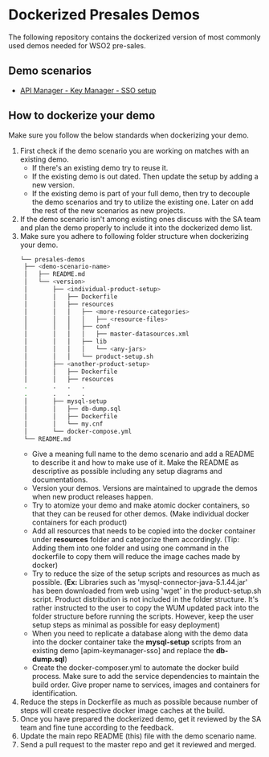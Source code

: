 # Dockerized Presales Demos
The following repository contains the dockerized version of most commonly used demos needed for WSO2 pre-sales. 
## Demo scenarios
* [API Manager - Key Manager - SSO setup](apim-keymanager-sso)

## How to dockerize your demo
Make sure you follow the below standards when dockerizing your demo.
1. First check if the demo scenario you are working on matches with an existing demo.
   * If there's an existing demo try to reuse it. 
   * If the existing demo is out dated. Then update the setup by adding a new version.
   * If the existing demo is part of your full demo, then try to decouple the demo scenarios and try to utilize the existing one. Later on add the rest of the new scenarios as new projects. 
2. If the demo scenario isn't among existing ones discuss with the SA team and plan the demo properly to include it into the dockerized demo list. 
3. Make sure you adhere to following folder structure when dockerizing your demo.
   ```sh
   └── presales-demos
    ├── <demo-scenario-name>
    │   ├── README.md
    │   └── <version>
    │       ├── <individual-product-setup>
    │       │   ├── Dockerfile
    │       │   ├── resources
    │       │   │   ├── <more-resource-categories>
    │       │   │   │   ├── <resource-files>
    │       │   │   ├── conf
    │       │   │   │   ├── master-datasources.xml
    │       │   │   ├── lib
    │       │   │   │   └── <any-jars>
    │       │   │   └── product-setup.sh
    │       ├── <another-product-setup>
    │       │   ├── Dockerfile
    │       │   ├── resources
    .       .   .   .
    .       .   .   .
    │       ├── mysql-setup
    │       │   ├── db-dump.sql
    │       │   ├── Dockerfile
    │       │   └── my.cnf
    │       └── docker-compose.yml
    └── README.md
   ```
   * Give a meaning full name to the demo scenario and add a README to describe it and how to make use of it. Make the README as descriptive as possible including any setup diagrams and documentations. 
   * Version your demos. Versions are maintained to upgrade the demos when new product releases happen.
   * Try to atomize your demo and make atomic docker containers, so that they can be reused for other demos. (Make individual docker containers for each product)
   * Add all resources that needs to be copied into the docker container under **resources** folder and categorize them accordingly. (Tip: Adding them into one folder and using one command in the dockerfile to copy them will reduce the image caches made by docker)
   * Try to reduce the size of the setup scripts and resources as much as possible. (**Ex:** Libraries such as 'mysql-connector-java-5.1.44.jar' has been downloaded from web using 'wget' in the product-setup.sh script. Product distribution is not included in the folder structure. It's rather instructed to the user to copy the WUM updated pack into the folder structure before running the scripts. However, keep the user setup steps as minimal as possible for easy deployment)
   * When you need to replicate a database along with the demo data into the docker container take the **mysql-setup** scripts from an existing demo [apim-keymanager-sso] and replace the **db-dump.sql**)
   * Create the docker-composer.yml to automate the docker build process. Make sure to add the service dependencies to maintain the build order. Give proper name to services, images and containers for identification. 
4. Reduce the steps in Dockerfile as much as possible because number of steps will create respective docker image caches at the build.
5. Once you have prepared the dockerized demo, get it reviewed by the SA team and fine tune according to the feedback.
6. Update the main repo README (this) file with the demo scenario name.
6. Send a pull request to the master repo and get it reviewed and merged.